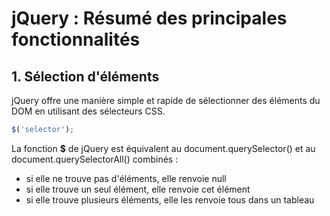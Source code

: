# jQuery : Résumé des principales fonctionnalités

## 1. Sélection d'éléments

jQuery offre une manière simple et rapide de sélectionner des éléments du DOM en utilisant des sélecteurs CSS.

```javascript
$('selector');
```

La fonction **$** de jQuery est équivalent au document.querySelector() et au document.querySelectorAll() combinés : 

  * si elle ne trouve pas d'éléments, elle renvoie null
  * si elle trouve un seul élément, elle renvoie cet élément
  * si elle trouve plusieurs éléments, elle les renvoie tous dans un tableau